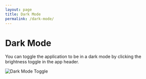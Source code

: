 ```yaml
---
layout: page 
title: Dark Mode 
permalink: /dark-mode/
---
```


# Dark Mode

You can toggle the application to be in a dark mode by clicking the brightness toggle in the app header.

![Dark Mode Toggle](../gifs/.gif)